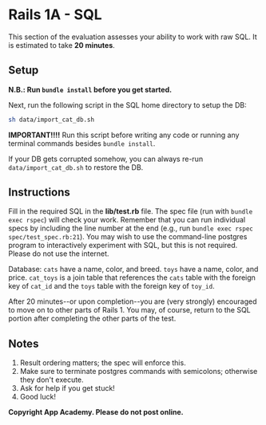 # Rails 1A - SQL

This section of the evaluation assesses your ability to work with raw SQL. It is
estimated to take **20 minutes**.

## Setup

**N.B.: Run `bundle install` before you get started.**

Next, run the following script in the SQL home directory to setup the DB:

  ```sh
  sh data/import_cat_db.sh
  ```

**IMPORTANT!!!!**
Run this script before writing any code or running any terminal commands besides
`bundle install`.

If your DB gets corrupted somehow, you can always re-run `data/import_cat_db.sh`
to restore the DB.

## Instructions

Fill in the required SQL in the __lib/test.rb__ file. The spec file (run with
`bundle exec rspec`) will check your work. Remember that you can run individual
specs by including the line number at the end (e.g., run `bundle exec rspec
spec/test_spec.rb:21`). You may wish to use the command-line postgres program to
interactively experiment with SQL, but this is not required. Please do not use
the internet.

Database: `cats` have a name, color, and breed.  `toys` have a name, color, and
price.  `cat_toys` is a join table that references the `cats` table with the
foreign key of `cat_id` and the `toys` table with the foreign key of `toy_id`.

After 20 minutes--or upon completion--you are (very strongly) encouraged to move
on to other parts of Rails 1. You may, of course, return to the SQL portion
after completing the other parts of the test.

## Notes

1. Result ordering matters; the spec will enforce this.
2. Make sure to terminate postgres commands with semicolons; otherwise
   they don't execute.
3. Ask for help if you get stuck!
4. Good luck!

**Copyright App Academy. Please do not post online.**
